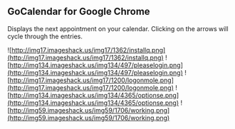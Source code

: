 ## GoCalendar for Google Chrome ##

Displays the next appointment on your calendar.
Clicking on the arrows will cycle through the entries.


![http://img17.imageshack.us/img17/1362/installq.png](http://img17.imageshack.us/img17/1362/installq.png)
![http://img134.imageshack.us/img134/497/pleaselogin.png](http://img134.imageshack.us/img134/497/pleaselogin.png)
![http://img17.imageshack.us/img17/1200/logonmole.png](http://img17.imageshack.us/img17/1200/logonmole.png)
![http://img134.imageshack.us/img134/4365/optionse.png](http://img134.imageshack.us/img134/4365/optionse.png)
![http://img59.imageshack.us/img59/1706/working.png](http://img59.imageshack.us/img59/1706/working.png)